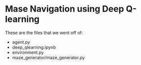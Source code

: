 # Mase Navigation using Deep Q-learning


These are the files that we went off of:
- agent.py
- deep_qlearning.ipynb
- environment.py
- maze_generator/maze_generator.py
